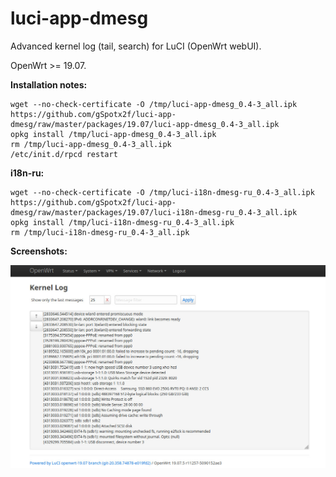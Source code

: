 # luci-app-dmesg
Advanced kernel log (tail, search) for LuCI (OpenWrt webUI).

OpenWrt >= 19.07.

**Installation notes:**

    wget --no-check-certificate -O /tmp/luci-app-dmesg_0.4-3_all.ipk https://github.com/gSpotx2f/luci-app-dmesg/raw/master/packages/19.07/luci-app-dmesg_0.4-3_all.ipk
    opkg install /tmp/luci-app-dmesg_0.4-3_all.ipk
    rm /tmp/luci-app-dmesg_0.4-3_all.ipk
    /etc/init.d/rpcd restart

**i18n-ru:**

    wget --no-check-certificate -O /tmp/luci-i18n-dmesg-ru_0.4-3_all.ipk https://github.com/gSpotx2f/luci-app-dmesg/raw/master/packages/19.07/luci-i18n-dmesg-ru_0.4-3_all.ipk
    opkg install /tmp/luci-i18n-dmesg-ru_0.4-3_all.ipk
    rm /tmp/luci-i18n-dmesg-ru_0.4-3_all.ipk

**Screenshots:**

![](https://github.com/gSpotx2f/luci-app-dmesg/blob/master/screenshots/01.jpg)
